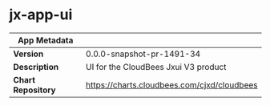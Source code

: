 # jx-app-ui

|App Metadata||
|---|---|
| **Version** | 0.0.0-snapshot-pr-1491-34 |
| **Description** | UI for the CloudBees Jxui V3 product |
| **Chart Repository** | https://charts.cloudbees.com/cjxd/cloudbees |
